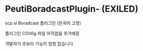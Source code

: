 # PeutiBoradcastPlugin- (EXILED)
scp sl Boradcast 플러그인 (한국어 고정)

플러그인 COnfig 파일 아직없음 추가예정

개발자가 초보라 기능이 엄청 없습니다
